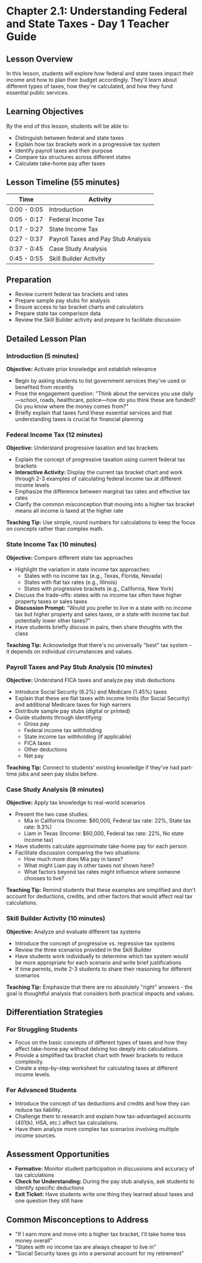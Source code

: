 # Chapter 2.1: Understanding Federal and State Taxes - Day 1 Teacher Guide

## Lesson Overview
In this lesson, students will explore how federal and state taxes impact their income and how to plan their budget accordingly. They'll learn about different types of taxes, how they're calculated, and how they fund essential public services.

## Learning Objectives
By the end of this lesson, students will be able to:
- Distinguish between federal and state taxes
- Explain how tax brackets work in a progressive tax system
- Identify payroll taxes and their purpose
- Compare tax structures across different states
- Calculate take-home pay after taxes

## Lesson Timeline (55 minutes)
| Time | Activity |
|------|----------|
| 0:00 - 0:05 | Introduction |
| 0:05 - 0:17 | Federal Income Tax |
| 0:17 - 0:27 | State Income Tax |
| 0:27 - 0:37 | Payroll Taxes and Pay Stub Analysis |
| 0:37 - 0:45 | Case Study Analysis |
| 0:45 - 0:55 | Skill Builder Activity |

## Preparation
- Review current federal tax brackets and rates
- Prepare sample pay stubs for analysis
- Ensure access to tax bracket charts and calculators
- Prepare state tax comparison data
- Review the Skill Builder activity and prepare to facilitate discussion

## Detailed Lesson Plan

### Introduction (5 minutes)

**Objective:** Activate prior knowledge and establish relevance

- Begin by asking students to list government services they've used or benefited from recently
- Pose the engagement question: "Think about the services you use daily—school, roads, healthcare, police—how do you think these are funded? Do you know where the money comes from?"
- Briefly explain that taxes fund these essential services and that understanding taxes is crucial for financial planning

### Federal Income Tax (12 minutes)

**Objective:** Understand progressive taxation and tax brackets

- Explain the concept of progressive taxation using current federal tax brackets
- **Interactive Activity:** Display the current tax bracket chart and work through 2-3 examples of calculating federal income tax at different income levels
- Emphasize the difference between marginal tax rates and effective tax rates
- Clarify the common misconception that moving into a higher tax bracket means all income is taxed at the higher rate

**Teaching Tip:** Use simple, round numbers for calculations to keep the focus on concepts rather than complex math.

### State Income Tax (10 minutes)

**Objective:** Compare different state tax approaches

- Highlight the variation in state income tax approaches:
    - States with no income tax (e.g., Texas, Florida, Nevada)
    - States with flat tax rates (e.g., Illinois)
    - States with progressive brackets (e.g., California, New York)
- Discuss the trade-offs: states with no income tax often have higher property taxes or sales taxes
- **Discussion Prompt:** "Would you prefer to live in a state with no income tax but higher property and sales taxes, or a state with income tax but potentially lower other taxes?"
- Have students briefly discuss in pairs, then share thoughts with the class

**Teaching Tip:** Acknowledge that there's no universally "best" tax system - it depends on individual circumstances and values.

### Payroll Taxes and Pay Stub Analysis (10 minutes)

**Objective:** Understand FICA taxes and analyze pay stub deductions

- Introduce Social Security (6.2%) and Medicare (1.45%) taxes
- Explain that these are flat taxes with income limits (for Social Security) and additional Medicare taxes for high earners
- Distribute sample pay stubs (digital or printed)
- Guide students through identifying:
    - Gross pay
    - Federal income tax withholding
    - State income tax withholding (if applicable)
    - FICA taxes
    - Other deductions
    - Net pay

**Teaching Tip:** Connect to students' existing knowledge if they've had part-time jobs and seen pay stubs before.

### Case Study Analysis (8 minutes)

**Objective:** Apply tax knowledge to real-world scenarios

- Present the two case studies:
    - Mia in California (Income: $60,000, Federal tax rate: 22%, State tax rate: 9.3%)
    - Liam in Texas (Income: $60,000, Federal tax rate: 22%, No state income tax)
- Have students calculate approximate take-home pay for each person
- Facilitate discussion comparing the two situations:
    - How much more does Mia pay in taxes?
    - What might Liam pay in other taxes not shown here?
    - What factors beyond tax rates might influence where someone chooses to live?

**Teaching Tip:** Remind students that these examples are simplified and don't account for deductions, credits, and other factors that would affect real tax calculations.

### Skill Builder Activity (10 minutes)

**Objective:** Analyze and evaluate different tax systems

- Introduce the concept of progressive vs. regressive tax systems
- Review the three scenarios provided in the Skill Builder
- Have students work individually to determine which tax system would be more appropriate for each scenario and write brief justifications
- If time permits, invite 2-3 students to share their reasoning for different scenarios

**Teaching Tip:** Emphasize that there are no absolutely "right" answers - the goal is thoughtful analysis that considers both practical impacts and values.

## Differentiation Strategies

### For Struggling Students
- Focus on the basic concepts of different types of taxes and how they affect take-home pay without delving too deeply into calculations.
- Provide a simplified tax bracket chart with fewer brackets to reduce complexity.
- Create a step-by-step worksheet for calculating taxes at different income levels.

### For Advanced Students
- Introduce the concept of tax deductions and credits and how they can reduce tax liability.
- Challenge them to research and explain how tax-advantaged accounts (401(k), HSA, etc.) affect tax calculations.
- Have them analyze more complex tax scenarios involving multiple income sources.

## Assessment Opportunities
- **Formative:** Monitor student participation in discussions and accuracy of tax calculations
- **Check for Understanding:** During the pay stub analysis, ask students to identify specific deductions
- **Exit Ticket:** Have students write one thing they learned about taxes and one question they still have

## Common Misconceptions to Address
- "If I earn more and move into a higher tax bracket, I'll take home less money overall"
- "States with no income tax are always cheaper to live in"
- "Social Security taxes go into a personal account for my retirement"